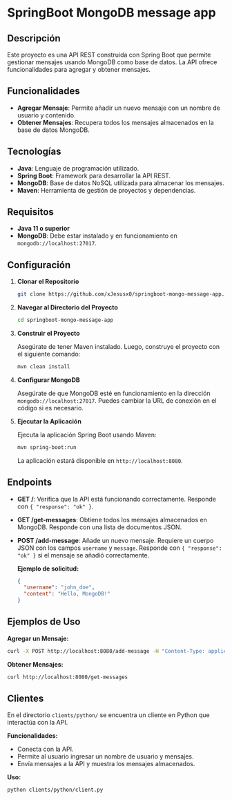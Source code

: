 # SpringBoot MongoDB message app

## Descripción

Este proyecto es una API REST construida con Spring Boot que permite gestionar mensajes usando MongoDB como base de datos. La API ofrece funcionalidades para agregar y obtener mensajes.

## Funcionalidades

- **Agregar Mensaje**: Permite añadir un nuevo mensaje con un nombre de usuario y contenido.
- **Obtener Mensajes**: Recupera todos los mensajes almacenados en la base de datos MongoDB.

## Tecnologías

- **Java**: Lenguaje de programación utilizado.
- **Spring Boot**: Framework para desarrollar la API REST.
- **MongoDB**: Base de datos NoSQL utilizada para almacenar los mensajes.
- **Maven**: Herramienta de gestión de proyectos y dependencias.

## Requisitos

- **Java 11 o superior**
- **MongoDB**: Debe estar instalado y en funcionamiento en `mongodb://localhost:27017`.

## Configuración

1. **Clonar el Repositorio**

   ```bash
   git clone https://github.com/xJesusx0/springboot-mongo-message-app.git
   ```

2. **Navegar al Directorio del Proyecto**

   ```bash
   cd springboot-mongo-message-app
   ```

3. **Construir el Proyecto**

   Asegúrate de tener Maven instalado. Luego, construye el proyecto con el siguiente comando:

   ```bash
   mvn clean install
   ```

4. **Configurar MongoDB**

   Asegúrate de que MongoDB esté en funcionamiento en la dirección `mongodb://localhost:27017`. Puedes cambiar la URL de conexión en el código si es necesario.

5. **Ejecutar la Aplicación**

   Ejecuta la aplicación Spring Boot usando Maven:

   ```bash
   mvn spring-boot:run
   ```

   La aplicación estará disponible en `http://localhost:8080`.

## Endpoints

- **GET /**: Verifica que la API está funcionando correctamente. Responde con `{ "response": "ok" }`.

- **GET /get-messages**: Obtiene todos los mensajes almacenados en MongoDB. Responde con una lista de documentos JSON.

- **POST /add-message**: Añade un nuevo mensaje. Requiere un cuerpo JSON con los campos `username` y `message`. Responde con `{ "response": "ok" }` si el mensaje se añadió correctamente.

  **Ejemplo de solicitud:**

  ```json
  {
    "username": "john_doe",
    "content": "Hello, MongoDB!"
  }
  ```

## Ejemplos de Uso

**Agregar un Mensaje:**

```bash
curl -X POST http://localhost:8080/add-message -H "Content-Type: application/json" -d '{"username": "john_doe", "content": "Hello, MongoDB!"}'
```

**Obtener Mensajes:**

```bash
curl http://localhost:8080/get-messages
```

## Clientes 
En el directorio `clients/python/` se encuentra un cliente en Python que interactúa con la API.

**Funcionalidades:**

- Conecta con la API.
- Permite al usuario ingresar un nombre de usuario y mensajes.
- Envía mensajes a la API y muestra los mensajes almacenados.

**Uso:**
```bash
python clients/python/client.py
```